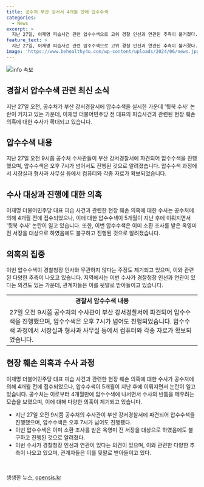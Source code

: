 ```yaml
---
title: 공수처 부산 강서서 4개월 만에 압수수색
categories:
  - News
excerpt: >
  지난 27일, 이재명 피습사건 관련 압수수색으로 고위 경찰 인선과 연관된 추측이 불거졌다. 4개월 뒤의 압수수색에 대해 뒷북 수사라는 비판도 나오고 있다. 경찰은 이재명 더불어민주당 대표 피습 사건 당시 증거를 훼손했다는 고발을 접수한 후 압수수색에 나섰는데, 이에 대한 관심과 논란이 커지고 있다.(resp: 305자)
feature_text: >
  지난 27일, 이재명 피습사건 관련 압수수색으로 고위 경찰 인선과 연관된 추측이 불거졌다. 4개월 뒤의 압수수색에 대해 뒷북 수사라는 비판도 나오고 있다. 경찰은 이재명 더불어민주당 대표 피습 사건 당시 증거를 훼손했다는 고발을 접수한 후 압수수색에 나섰는데, 이에 대한 관심과 논란이 커지고 있다.(resp: 305자)
image: 'https://www.behealthy4u.com/wp-content/uploads/2024/06/news.jpg'
---
```


<p><img src="https://www.behealthy4u.com/wp-content/uploads/2024/06/news.jpg" alt="info 속보" /></p>

<h2 data-ke-size="size26">경찰서 압수수색 관련 최신 소식</h2>

<p data-ke-size="size16">지난 27일 오전, 공수처가 부산 강서경찰서에 압수수색을 실시한 가운데 '뒷북 수사' 논란이 커지고 있는 가운데, 이재명 더불어민주당 전 대표의 피습사건과 관련된 현장 훼손 의혹에 대한 수사가 확대되고 있습니다.</p>

<h2 data-ke-size="size24">압수수색 내용</h2>

<p data-ke-size="size16">지난 27일 오전 9시쯤 공수처 수사관들이 부산 강서경찰서에 파견되어 압수수색을 진행했으며, 압수수색은 오후 7시가 넘어서도 진행된 것으로 알려졌습니다. 압수수색 과정에서 서장실과 형사과 사무실 등에서 컴퓨터와 각종 자료가 확보되었습니다.</p>

<h2 data-ke-size="size24">수사 대상과 진행에 대한 의혹</h2>

<p data-ke-size="size16">이재명 더불어민주당 대표 피습 사건과 관련한 현장 훼손 의혹에 대한 수사는 공수처에 의해 4개월 전에 접수되었으나, 이에 대한 압수수색이 5개월이 지난 후에 이뤄지면서 '뒷북 수사' 논란이 일고 있습니다. 또한, 이번 압수수색은 이미 소환 조사를 받은 옥영미 전 서장을 대상으로 하였음에도 불구하고 진행된 것으로 알려졌습니다.</p>

<h2 data-ke-size="size24">의혹의 집중</h2>

<p data-ke-size="size16">이번 압수수색이 경찰청장 인사와 무관하지 않다는 주장도 제기되고 있으며, 이와 관련된 다양한 추측이 나오고 있습니다. 지역에서는 이번 수사가 경찰청장 인선과 연관이 있다는 의견도 있는 가운데, 관계자들은 이를 뒷말로 받아들이고 있습니다.</p>

<table>
    <tr>
        <td style="text-align: center; height: 17px;"><b>경찰서 압수수색 내용</b></td>
    </tr>
    <tr>
        <td>27일 오전 9시쯤 공수처의 수사관이 부산 강서경찰서에 파견되어 압수수색을 진행했으며, 압수수색은 오후 7시가 넘어도 진행되었습니다. 압수수색 과정에서 서장실과 형사과 사무실 등에서 컴퓨터와 각종 자료가 확보되었습니다.</td>
    </tr>
</table>

<h2 data-ke-size="size24">현장 훼손 의혹과 수사 과정</h2>

<p data-ke-size="size16">이재명 더불어민주당 대표 피습 사건과 관련한 현장 훼손 의혹에 대한 수사가 공수처에 의해 4개월 전에 접수되었으나, 압수수색이 5개월이 지난 후에 이뤄지면서 논란이 일고 있습니다. 공수처는 이로부터 4개월만에 압수수색에 나서면서 수사의 빈틈을 메우려는 모습을 보였으며, 이에 대해 다양한 의혹이 제기되고 있습니다.</p>

<ul>
    <li>지난 27일 오전 9시쯤 공수처의 수사관이 부산 강서경찰서에 파견되어 압수수색을 진행했으며, 압수수색은 오후 7시가 넘어도 진행됐다.</li>
    <li>이번 압수수색은 이미 소환 조사를 받은 옥영미 전 서장을 대상으로 하였음에도 불구하고 진행된 것으로 알려졌다.</li>
    <li>이번 수사가 경찰청장 인선과 연관이 있다는 의견이 있으며, 이와 관련한 다양한 추측이 나오고 있으며, 관계자들은 이를 뒷말로 받아들이고 있다.</li>
</ul>

<p data-ke-size="size16">&nbsp;</p>
생생한 뉴스, <a href="https://opensis.kr" rel="dofollow">opensis.kr</a>



